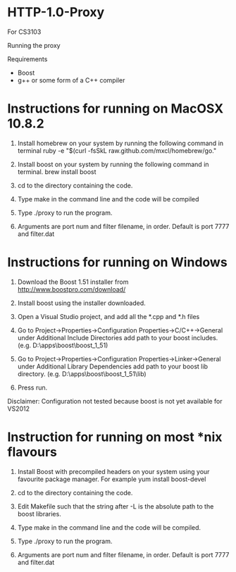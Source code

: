 HTTP-1.0-Proxy
==============

For CS3103

Running the proxy

Requirements
- Boost
- g++ or some form of a C++ compiler

Instructions for running on MacOSX 10.8.2
=========================================
1. Install homebrew on your system by running the following command in terminal
ruby -e "$(curl -fsSkL raw.github.com/mxcl/homebrew/go."

2. Install boost on your system by running the following command in terminal.
brew install boost

3. cd to the directory containing the code. 

4. Type make in the command line and the code will be compiled

5. Type ./proxy to run the program.

6. Arguments are port num and filter filename, in order. Default is port 7777 and filter.dat

Instructions for running on Windows
===================================
1. Download the Boost 1.51 installer from http://www.boostpro.com/download/

2. Install boost using the installer downloaded.

3. Open a Visual Studio project, and add all the *.cpp and *.h files

4. Go to Project->Properties->Configuration Properties->C/C++->General under Additional Include Directories add path to your boost includes.
(e.g. D:\apps\boost\boost_1_51)

5. Go to Project->Properties->Configuration Properties->Linker->General under Additional Library Dependencies add path to your boost lib directory.
(e.g. D:\apps\boost\boost_1_51\lib)

6. Press run.

Disclaimer: Configuration not tested because boost is not yet available for VS2012

Instruction for running on most *nix flavours
=============================================
1. Install Boost with precompiled headers on your system using your favourite package manager. For example
yum install boost-devel

2. cd to the directory containing the code. 

3. Edit Makefile such that the string after -L is the absolute path to the boost libraries.

4. Type make in the command line and the code will be compiled.

5. Type ./proxy to run the program.

6. Arguments are port num and filter filename, in order. Default is port 7777 and filter.dat